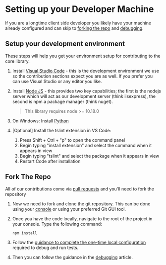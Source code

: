 # Setting up your Developer Machine

If you are a longtime client side developer you likely have your machine already configured and can skip to [forking the repo](#fork-the-repo) and [debugging](./debugging.md).

## Setup your development environment

These steps will help you get your environment setup for contributing to the core library.

1. Install [Visual Studio Code](https://code.visualstudio.com/) - this is the development environment we use so the contribution sections expect you are as well. If you prefer you can use Visual Studio or any editor you like.

1. Install [Node JS](https://nodejs.org/en/download/) - this provides two key capabilities; the first is the nodejs server which will act as our development server (think iisexpress), the second is npm a package manager (think nuget).
   
    > This library requires node >= 10.18.0

1. On Windows: Install [Python](https://www.python.org/downloads)

1. [Optional] Install the tslint extension in VS Code:

    1. Press Shift + Ctrl + "p" to open the command panel
    2. Begin typing "install extension" and select the command when it appears in view
    3. Begin typing "tslint" and select the package when it appears in view
    4. Restart Code after installation

## Fork The Repo

All of our contributions come via [pull requests](https://docs.github.com/en/github/collaborating-with-issues-and-pull-requests/about-pull-requests) and you'll need to fork the repository

1. Now we need to fork and clone the git repository. This can be done using your [console](https://help.github.com/articles/fork-a-repo/) or using your preferred Git GUI tool.

1. Once you have the code locally, navigate to the root of the project in your console. Type the following command:

     `npm install`

1. Follow the [guidance to complete the one-time local configuration](./local-debug-configuration.md) required to debug and run tests.

2. Then you can follow the guidance in the [debugging](./debugging.md) article.
